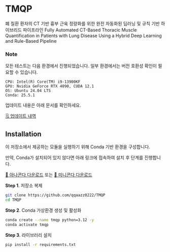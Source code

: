 # TMQP

폐 질환 환자의 CT 기반 흉부 근육 정량화를 위한 완전 자동화된 딥러닝 및 규칙 기반 하이브리드 파이프라인
Fully Automated CT-Based Thoracic Muscle Quantification in Patients with Lung Disease Using a Hybrid Deep Learning and Rule-Based Pipeline

### Note

모든 테스트는 다음 환경에서 진행되었습니다. 일부 환경에서는 버전 호환성 확인이 필요할 수 있습니다.

    CPU: Intel(R) Core(TM) i9-13900KF
    GPU: Nvidia GeForce RTX 4090, CUDA 12.1
    OS: Ubuntu 24.04 LTS
    Conda: 25.5.1

업데이트 내용은 아래 문서를 확인하세요.

[🗒️ 업데이트 내역](UPDATE.md)

## Installation

이 저장소에서 제공하는 모듈을 실행하기 위해 Conda 기반 환경을 구성합니다.

만약, Conda가 설치되어 있지 않다면 아래 링크에 접속하여 설치 후 단계를 진행합니다.

[🔗 아나콘다 다운로드](https://www.anaconda.com/download/success) 또는 [🔗 미니콘다 다운로드](https://www.anaconda.com/docs/getting-started/miniconda/main)

**Step 1**. 저장소 복제

```bash
git clone https://github.com/qqaazz0222/TMQP
cd TMQP
```

**Step 2**. Conda 가상환경 생성 및 활성화

```bash
conda create --name tmqp python=3.12 -y
conda activate tmqp
```

**Step 3**. 라이브러리 설치

```bash
pip install -r requirements.txt
```
